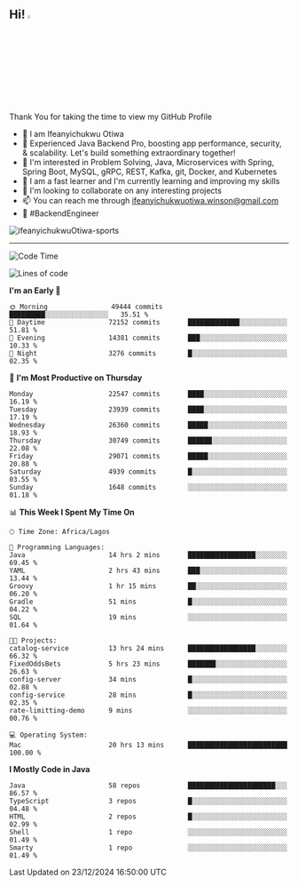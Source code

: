 <!-- BLOG-POST-LIST:START --><!-- BLOG-POST-LIST:END -->

## Hi! <img src="https://media.giphy.com/media/hvRJCLFzcasrR4ia7z/giphy.gif" width="4%"> 

Thank You for taking the time to view my GitHub Profile

- 👋 I am Ifeanyichukwu Otiwa
- 🚀 Experienced Java Backend Pro, boosting app performance, security, & scalability. Let's build something extraordinary together!
- 👀 I'm interested in Problem Solving, Java, Microservices with Spring, Spring Boot, MySQL, gRPC, REST, Kafka, git, Docker, and Kubernetes
- 🌱 I am a fast learner and I'm currently learning and improving my skills
- 💞️ I'm looking to collaborate on any interesting projects
- 📫 You can reach me through ifeanyichukwuotiwa.winson@gmail.com
- 🚀 #BackendEngineer

<p align="left" marginTop="10px"> <img src="https://komarev.com/ghpvc/?username=ifeanyichukwuOtiwa-sports&label=Profile%20views&color=0e75b6&style=for-the-badge" alt="ifeanyichukwuOtiwa-sports" /> </p>

***

<!--START_SECTION:waka-->
![Code Time](http://img.shields.io/badge/Code%20Time-3%2C250%20hrs%2048%20mins-blue)

![Lines of code](https://img.shields.io/badge/From%20Hello%20World%20I%27ve%20Written-34.4%20million%20lines%20of%20code-blue)

**I'm an Early 🐤** 

```text
🌞 Morning                49444 commits       █████████░░░░░░░░░░░░░░░░   35.51 % 
🌆 Daytime                72152 commits       █████████████░░░░░░░░░░░░   51.81 % 
🌃 Evening                14381 commits       ███░░░░░░░░░░░░░░░░░░░░░░   10.33 % 
🌙 Night                  3276 commits        █░░░░░░░░░░░░░░░░░░░░░░░░   02.35 % 
```
📅 **I'm Most Productive on Thursday** 

```text
Monday                   22547 commits       ████░░░░░░░░░░░░░░░░░░░░░   16.19 % 
Tuesday                  23939 commits       ████░░░░░░░░░░░░░░░░░░░░░   17.19 % 
Wednesday                26360 commits       █████░░░░░░░░░░░░░░░░░░░░   18.93 % 
Thursday                 30749 commits       ██████░░░░░░░░░░░░░░░░░░░   22.08 % 
Friday                   29071 commits       █████░░░░░░░░░░░░░░░░░░░░   20.88 % 
Saturday                 4939 commits        █░░░░░░░░░░░░░░░░░░░░░░░░   03.55 % 
Sunday                   1648 commits        ░░░░░░░░░░░░░░░░░░░░░░░░░   01.18 % 
```


📊 **This Week I Spent My Time On** 

```text
🕑︎ Time Zone: Africa/Lagos

💬 Programming Languages: 
Java                     14 hrs 2 mins       █████████████████░░░░░░░░   69.45 % 
YAML                     2 hrs 43 mins       ███░░░░░░░░░░░░░░░░░░░░░░   13.44 % 
Groovy                   1 hr 15 mins        ██░░░░░░░░░░░░░░░░░░░░░░░   06.20 % 
Gradle                   51 mins             █░░░░░░░░░░░░░░░░░░░░░░░░   04.22 % 
SQL                      19 mins             ░░░░░░░░░░░░░░░░░░░░░░░░░   01.64 % 

🐱‍💻 Projects: 
catalog-service          13 hrs 24 mins      █████████████████░░░░░░░░   66.32 % 
FixedOddsBets            5 hrs 23 mins       ███████░░░░░░░░░░░░░░░░░░   26.63 % 
config-server            34 mins             █░░░░░░░░░░░░░░░░░░░░░░░░   02.88 % 
config-service           28 mins             █░░░░░░░░░░░░░░░░░░░░░░░░   02.35 % 
rate-limitting-demo      9 mins              ░░░░░░░░░░░░░░░░░░░░░░░░░   00.76 % 

💻 Operating System: 
Mac                      20 hrs 13 mins      █████████████████████████   100.00 % 
```

**I Mostly Code in Java** 

```text
Java                     58 repos            ██████████████████████░░░   86.57 % 
TypeScript               3 repos             █░░░░░░░░░░░░░░░░░░░░░░░░   04.48 % 
HTML                     2 repos             █░░░░░░░░░░░░░░░░░░░░░░░░   02.99 % 
Shell                    1 repo              ░░░░░░░░░░░░░░░░░░░░░░░░░   01.49 % 
Smarty                   1 repo              ░░░░░░░░░░░░░░░░░░░░░░░░░   01.49 % 
```




 Last Updated on 23/12/2024 16:50:00 UTC
<!--END_SECTION:waka-->

<!--
<p align="center">
![trophy](https://github-profile-trophy.vercel.app/?username=ifeanyichukwuOtiwa-sports&theme=onedark) (https://github.com/ryo-ma/github-profile-trophy)
</p>
-->

<!---
ifeanyi-otiwa/ifeanyi-otiwa is a ✨ special ✨ repository because its `README.md` (this file) appears on your GitHub profile.
You can click the Preview link to take a look at your changes.
--->

